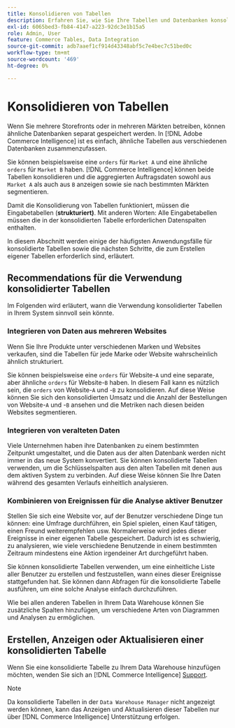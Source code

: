 ```yaml
---
title: Konsolidieren von Tabellen
description: Erfahren Sie, wie Sie Ihre Tabellen und Datenbanken konsolidieren.
exl-id: 6065bed3-fb84-4147-a223-92dc3e1b15a5
role: Admin, User
feature: Commerce Tables, Data Integration
source-git-commit: adb7aaef1cf914d43348abf5c7e4bec7c51bed0c
workflow-type: tm+mt
source-wordcount: '469'
ht-degree: 0%

---
```


# Konsolidieren von Tabellen

Wenn Sie mehrere Storefronts oder in mehreren Märkten betreiben, können ähnliche Datenbanken separat gespeichert werden. In [!DNL Adobe Commerce Intelligence] ist es einfach, ähnliche Tabellen aus verschiedenen Datenbanken zusammenzufassen.

Sie können beispielsweise eine `orders` für `Market A` und eine ähnliche `orders` für `Market B` haben. [!DNL Commerce Intelligence] können beide Tabellen konsolidieren und die aggregierten Auftragsdaten sowohl aus `Market A` als auch aus `B` anzeigen sowie sie nach bestimmten Märkten segmentieren.

Damit die Konsolidierung von Tabellen funktioniert, müssen die Eingabetabellen (**strukturiert)**. Mit anderen Worten: Alle Eingabetabellen müssen die in der konsolidierten Tabelle erforderlichen Datenspalten enthalten.

In diesem Abschnitt werden einige der häufigsten Anwendungsfälle für konsolidierte Tabellen sowie die nächsten Schritte, die zum Erstellen eigener Tabellen erforderlich sind, erläutert.

## Recommendations für die Verwendung konsolidierter Tabellen

Im Folgenden wird erläutert, wann die Verwendung konsolidierter Tabellen in Ihrem System sinnvoll sein könnte.

### Integrieren von Daten aus mehreren Websites

Wenn Sie Ihre Produkte unter verschiedenen Marken und Websites verkaufen, sind die Tabellen für jede Marke oder Website wahrscheinlich ähnlich strukturiert.

Sie können beispielsweise eine `orders` für Website-`A` und eine separate, aber ähnliche `orders` für Website-`B` haben. In diesem Fall kann es nützlich sein, die `orders` von Website-`A` und -`B` zu konsolidieren. Auf diese Weise können Sie sich den konsolidierten Umsatz und die Anzahl der Bestellungen von Website-`A` und -`B` ansehen und die Metriken nach diesen beiden Websites segmentieren.

### Integrieren von veralteten Daten

Viele Unternehmen haben ihre Datenbanken zu einem bestimmten Zeitpunkt umgestaltet, und die Daten aus der alten Datenbank werden nicht immer in das neue System konvertiert. Sie können konsolidierte Tabellen verwenden, um die Schlüsselspalten aus den alten Tabellen mit denen aus dem aktiven System zu verbinden. Auf diese Weise können Sie Ihre Daten während des gesamten Verlaufs einheitlich analysieren.

### Kombinieren von Ereignissen für die Analyse aktiver Benutzer

Stellen Sie sich eine Website vor, auf der Benutzer verschiedene Dinge tun können: eine Umfrage durchführen, ein Spiel spielen, einen Kauf tätigen, einen Freund weiterempfehlen usw. Normalerweise wird jedes dieser Ereignisse in einer eigenen Tabelle gespeichert. Dadurch ist es schwierig, zu analysieren, wie viele verschiedene Benutzende in einem bestimmten Zeitraum mindestens eine Aktion irgendeiner Art durchgeführt haben.

Sie können konsolidierte Tabellen verwenden, um eine einheitliche Liste aller Benutzer zu erstellen und festzustellen, wann eines dieser Ereignisse stattgefunden hat. Sie können dann Abfragen für die konsolidierte Tabelle ausführen, um eine solche Analyse einfach durchzuführen.

Wie bei allen anderen Tabellen in Ihrem Data Warehouse können Sie zusätzliche Spalten hinzufügen, um verschiedene Arten von Diagrammen und Analysen zu ermöglichen.

## Erstellen, Anzeigen oder Aktualisieren einer konsolidierten Tabelle

Wenn Sie eine konsolidierte Tabelle zu Ihrem Data Warehouse hinzufügen möchten, wenden Sie sich an [!DNL Commerce Intelligence] [Support](../guide-overview.md#Submitting-a-Support-Ticket).

>[!NOTE]
>
>Da konsolidierte Tabellen in der `Data Warehouse Manager` nicht angezeigt werden können, kann das Anzeigen und Aktualisieren dieser Tabellen nur über [!DNL Commerce Intelligence] Unterstützung erfolgen.
